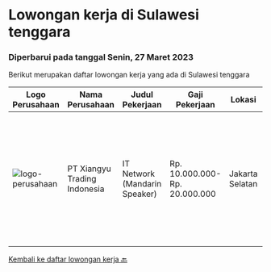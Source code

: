 
  # Lowongan kerja di Sulawesi tenggara

  ### Diperbarui pada tanggal Senin, 27 Maret 2023

  Berikut merupakan daftar lowongan kerja yang ada di Sulawesi tenggara

  |Logo Perusahaan | Nama Perusahaan | Judul Pekerjaan | Gaji Pekerjaan | Lokasi | Deskripsi | Tanggal diunggah | Pranala |
  | -------------- | --------------- | --------------- | --------- | --------- | -------------- | ------- | ----------- |
  |![logo-perusahaan](https://image-service-cdn.seek.com.au/31b59f88a19d346348da15b86a3d322af16ab5dd/ee4dce1061f3f616224767ad58cb2fc751b8d2dc)|PT Xiangyu Trading Indonesia|IT Network (Mandarin Speaker)|Rp. 10.000.000-Rp. 20.000.000|Jakarta Selatan|Job Brief:We are looking for a Network Engineer to design, implement, maintain, and support our growing network infrastructure. You will be part of a...|Jumat, 24 Maret 2023|https://www.jobstreet.co.id/id/job/it-network-mandarin-speaker-4272838?token=0~8f1ed88c-7f0c-495a-a6f9-4d89c63e22df&sectionRank=1&jobId=jobstreet-id-job-4272838|


  [Kembali ke daftar lowongan kerja 🔙](../README.md#daftar-lowongan-kerja)
  